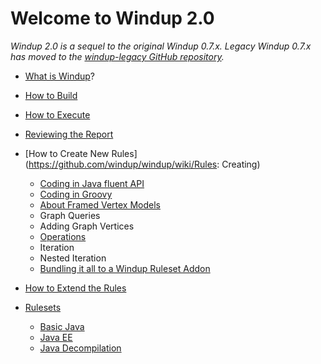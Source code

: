 # Welcome to Windup 2.0

*Windup 2.0 is a sequel to the original Windup 0.7.x.
Legacy Windup 0.7.x has moved to the [windup-legacy GitHub repository](https://github.com/windup/windup-legacy).*

* [What is Windup](https://github.com/windup/windup/wiki/What-is-Windup)?
* [How to Build](https://github.com/windup/windup/wiki/Build-Windup)
* [How to Execute](https://github.com/windup/windup/wiki/Execute-Windup)
* [Reviewing the Report](https://github.com/windup/windup/wiki/Reviewing-the-Report)
* [How to Create New Rules](https://github.com/windup/windup/wiki/Rules: Creating)
   * [Coding in Java fluent API](Rules:-Coding-Java)
   * [Coding in Groovy](Rules:-Coding-Groovy)
   * [About Framed Vertex Models](FramedModels)
   * Graph Queries
   * Adding Graph Vertices
   * [Operations](Rules:-Operations)
   * Iteration
   * Nested Iteration
   * [Bundling it all to a Windup Ruleset Addon](Rules:-Bundling)
* [How to Extend the Rules](https://github.com/windup/windup/wiki/Extend-Windup-Rules)
 
* [Rulesets](https://github.com/windup/windup/wiki/Rulesets)
   * [Basic Java](https://github.com/windup/windup/wiki/Ruleset:-Java-Basic)
   * [Java EE](https://github.com/windup/windup/wiki/Ruleset:-Java-EE)
   * [Java Decompilation](https://github.com/windup/windup/wiki/Ruleset:-Java-Decompilation)



